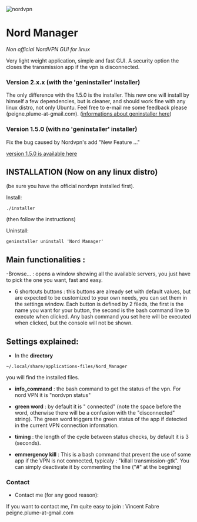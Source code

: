 

![nordvpn](https://lh3.googleusercontent.com/fYdbiwmBnCVn27ZUaGez84Q_F1F59cHpD3La-KpJmmhj9uAvtQaes72cbBTIt2n8gVjJAz0cEx5yAhM6H5Ou8D_T=w128-h128-e365-rj-sc0x00ffffff)

# Nord Manager

_Non official NordVPN GUI for linux_


Very light weight application, simple and fast GUI.
A security option the closes the transmission app if the vpn is
disconnected.

### Version 2.x.x (with the 'geninstaller' installer)
The only difference with the 1.5.0 is the installer. This new one will install by himself a few dependencies, but is cleaner, and should work fine with any linux distro, not only Ubuntu.
Feel free to e-mail me some feedback please (peigne.plume-at-gmail.com).
([informations about geninstaller here](https://github.com/byoso/geninstaller))

### Version 1.5.0 (with no 'geninstaller' installer)
Fix the bug caused by Nordvpn's add "New Feature ..."

[version 1.5.0 is available here](https://github.com/byoso/Nord-Manager/tree/master_1.5.0)

## INSTALLATION (Now on any linux distro)

(be sure you have the official nordvpn installed first).

Install:
```
./installer
```
(then follow the instructions)

Uninstall:
```
geninstaller uninstall 'Nord Manager'
```

## Main functionalities :

-Browse... : opens a window showing all the available servers, you just
have to pick the one you want, fast and easy.

- 6 shortcuts buttons : this buttons are already set with default values,
but are expected to be customized to your own needs,
you can set them in the settings window. Each button is defined by 2 fileds,
the first is the name you want for your button, the second is the bash
command line to execute when clicked. Any bash command you set here
will be executed when clicked, but the console will not be shown.



## Settings explained:

- In the **directory**
```
~/.local/share/applications-files/Nord_Manager
```
you will find the installed files.

- **info_command** : the bash command to get the status of the vpn. For
nord VPN it is "nordvpn status"

- **green word** : by default it is " connected" (note the space before the
word, otherwise there will be a confusion with the "disconnected" string).
The green word triggers the green status of the app if detected in
the current VPN connection information.

- **timing** : the length of the cycle between status checks, by default
it is 3 (seconds).

- **emmergency kill** :
This is a bash command that prevent the use of some app if the VPN is
not connected, typicaly : "killall transmission-gtk". You can simply
deactivate it by commenting the line ("#" at the begining)


### Contact
- Contact me (for any good reason):

If you want to contact me, i'm quite easy to join :
Vincent Fabre
peigne.plume-at-gmail.com
